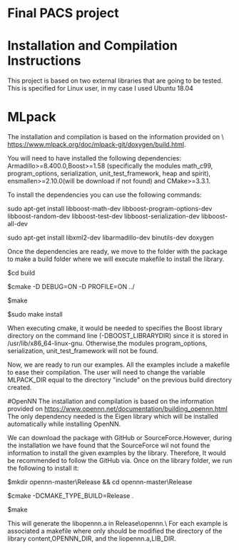 # Final PACS project
# Installation and Compilation Instructions
This project is based on two external libraries that are going to be tested.
This is specified for Linux user, in my case I used Ubuntu 18.04
# MLpack
The installation and compilation is based on the information provided on \\ https://www.mlpack.org/doc/mlpack-git/doxygen/build.html.

You will need to have installed the following dependencies:
Armadillo>=8.400.0,Boost>=1.58 (specifically the modules math_c99, program_options, serialization, unit_test_framework, heap and spirit),
ensmallen>=2.10.0(will be download if not found) and CMake>=3.3.1.

To install the dependencies you can use the following commands:

sudo apt-get install libboost-math-dev libboost-program-options-dev libboost-random-dev libboost-test-dev libboost-serialization-dev libboost-all-dev

sudo apt-get install libxml2-dev libarmadillo-dev binutils-dev  doxygen

Once the dependencies are ready, we move to the folder with the package to make a build folder where we will execute makefile to install the library.

$cd build

$cmake -D DEBUG=ON -D PROFILE=ON ../

$make

$sudo make install

When executing cmake, it would be needed to  specifies the Boost library directory on the command line (-DBOOST_LIBRARYDIR) since it is stored in /usr/lib/x86_64-linux-gnu. Otherwise,the modules program_options, serialization, unit_test_framework will not be found.

Now, we are ready to run our examples. All the examples include a makefile to ease their compilation. The user will need to change the variable MLPACK_DIR equal to the directory "include" on the previous build directory created.

#OpenNN
The installation and compilation is based on the information provided on https://www.opennn.net/documentation/building_opennn.html
The only dependency needed is the Eigen library which will be installed automatically while installing OpenNN.

We can download the package with GitHub or SourceForce.However, during the installation we have found that the SourceForce wil not found the information to install the given examples by the library. Therefore, It would be recommended to follow the GitHub via.
Once on the library folder, we run the following to install it:

$mkdir opennn-master\Release && cd opennn-master\Release

$cmake -DCMAKE_TYPE_BUILD=Release .

$make

This will generate the libopennn.a in Release\opennn.\\
For each example is associated a makefile where only should be modified the directory of the library content,OPENNN_DIR, and the liopennn.a,LIB_DIR.